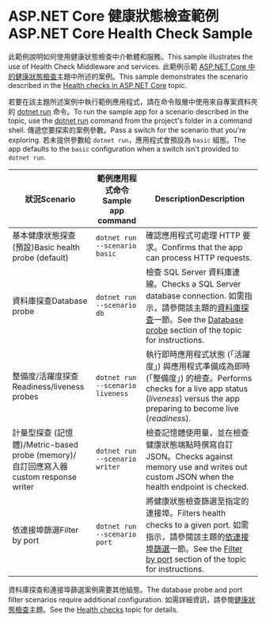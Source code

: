 # <a name="aspnet-core-health-check-sample"></a><span data-ttu-id="2c826-101">ASP.NET Core 健康狀態檢查範例</span><span class="sxs-lookup"><span data-stu-id="2c826-101">ASP.NET Core Health Check Sample</span></span>

<span data-ttu-id="2c826-102">此範例說明如何使用健康狀態檢查中介軟體和服務。</span><span class="sxs-lookup"><span data-stu-id="2c826-102">This sample illustrates the use of Health Check Middleware and services.</span></span> <span data-ttu-id="2c826-103">此範例示範 [ASP.NET Core 中的健康狀態檢查](https://docs.microsoft.com/aspnet/core/host-and-deploy/health-checks)主題中所述的案例。</span><span class="sxs-lookup"><span data-stu-id="2c826-103">This sample demonstrates the scenario described in the [Health checks in ASP.NET Core](https://docs.microsoft.com/aspnet/core/host-and-deploy/health-checks) topic.</span></span>

<span data-ttu-id="2c826-104">若要在該主題所述案例中執行範例應用程式，請在命令殼層中使用來自專案資料夾的 [dotnet run](https://docs.microsoft.com/dotnet/core/tools/dotnet-run) 命令。</span><span class="sxs-lookup"><span data-stu-id="2c826-104">To run the sample app for a scenario described in the topic, use the [dotnet run](https://docs.microsoft.com/dotnet/core/tools/dotnet-run) command from the project's folder in a command shell.</span></span> <span data-ttu-id="2c826-105">傳遞您要探索的案例參數。</span><span class="sxs-lookup"><span data-stu-id="2c826-105">Pass a switch for the scenario that you're exploring.</span></span> <span data-ttu-id="2c826-106">若未提供參數給 `dotnet run`，應用程式會預設為 `basic` 組態。</span><span class="sxs-lookup"><span data-stu-id="2c826-106">The app defaults to the `basic` configuration when a switch isn't provided to `dotnet run`.</span></span>

| <span data-ttu-id="2c826-107">狀況</span><span class="sxs-lookup"><span data-stu-id="2c826-107">Scenario</span></span>                                               | <span data-ttu-id="2c826-108">範例應用程式命令</span><span class="sxs-lookup"><span data-stu-id="2c826-108">Sample app command</span></span>               | <span data-ttu-id="2c826-109">Description</span><span class="sxs-lookup"><span data-stu-id="2c826-109">Description</span></span> |
| ------------------------------------------------------ | -------------------------------- | ----------- |
| <span data-ttu-id="2c826-110">基本健康狀態探查 (預設)</span><span class="sxs-lookup"><span data-stu-id="2c826-110">Basic health probe (default)</span></span>                           | `dotnet run --scenario basic`    | <span data-ttu-id="2c826-111">確認應用程式可處理 HTTP 要求。</span><span class="sxs-lookup"><span data-stu-id="2c826-111">Confirms that the app can process HTTP requests.</span></span> |
| <span data-ttu-id="2c826-112">資料庫探查</span><span class="sxs-lookup"><span data-stu-id="2c826-112">Database probe</span></span>                                         | `dotnet run --scenario db`       | <span data-ttu-id="2c826-113">檢查 SQL Server 資料庫連線。</span><span class="sxs-lookup"><span data-stu-id="2c826-113">Checks a SQL Server database connection.</span></span> <span data-ttu-id="2c826-114">如需指示，請參閱該主題的[資料庫探查](https://docs.microsoft.com/aspnet/core/host-and-deploy/health-checks#database-probe)一節。</span><span class="sxs-lookup"><span data-stu-id="2c826-114">See the [Database probe](https://docs.microsoft.com/aspnet/core/host-and-deploy/health-checks#database-probe) section of the topic for instructions.</span></span> |
| <span data-ttu-id="2c826-115">整備度/活躍度探查</span><span class="sxs-lookup"><span data-stu-id="2c826-115">Readiness/liveness probes</span></span>                              | `dotnet run --scenario liveness` | <span data-ttu-id="2c826-116">執行即時應用程式狀態 (「活躍度」) 與應用程式準備成為即時 (「整備度」) 的檢查。</span><span class="sxs-lookup"><span data-stu-id="2c826-116">Performs checks for a live app status (*liveness*) versus the app preparing to become live (*readiness*).</span></span> |
| <span data-ttu-id="2c826-117">計量型探查 (記憶體)/</span><span class="sxs-lookup"><span data-stu-id="2c826-117">Metric-based probe (memory)/</span></span><br><span data-ttu-id="2c826-118">自訂回應寫入器</span><span class="sxs-lookup"><span data-stu-id="2c826-118">custom response writer</span></span> | `dotnet run --scenario writer`   | <span data-ttu-id="2c826-119">檢查記憶體使用量，並在檢查健康狀態端點時撰寫自訂 JSON。</span><span class="sxs-lookup"><span data-stu-id="2c826-119">Checks against memory use and writes out custom JSON when the health endpoint is checked.</span></span> |
| <span data-ttu-id="2c826-120">依連接埠篩選</span><span class="sxs-lookup"><span data-stu-id="2c826-120">Filter by port</span></span>                                         | `dotnet run --scenario port`     | <span data-ttu-id="2c826-121">將健康狀態檢查篩選至指定的連接埠。</span><span class="sxs-lookup"><span data-stu-id="2c826-121">Filters health checks to a given port.</span></span> <span data-ttu-id="2c826-122">如需指示，請參閱該主題的[依連接埠篩選](https://docs.microsoft.com/aspnet/core/host-and-deploy/health-checks#filter-by-port)一節。</span><span class="sxs-lookup"><span data-stu-id="2c826-122">See the [Filter by port](https://docs.microsoft.com/aspnet/core/host-and-deploy/health-checks#filter-by-port) section of the topic for instructions.</span></span> |

<span data-ttu-id="2c826-123">資料庫探查和連接埠篩選案例需要其他組態。</span><span class="sxs-lookup"><span data-stu-id="2c826-123">The database probe and port filter scenarios require additional configuration.</span></span> <span data-ttu-id="2c826-124">如需詳細資訊，請參閱[健康狀態檢查](https://docs.microsoft.com/aspnet/core/host-and-deploy/health-checks)主題。</span><span class="sxs-lookup"><span data-stu-id="2c826-124">See the [Health checks](https://docs.microsoft.com/aspnet/core/host-and-deploy/health-checks) topic for details.</span></span>
